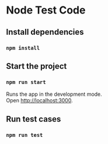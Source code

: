 # Node Test Code

## Install dependencies

### ```npm install```

## Start the project 

### ``` npm run start ``` 

Runs the app in the development mode.\
Open [http://localhost:3000](http://localhost:3000).

## Run test cases

### ``` npm run test ``` 


